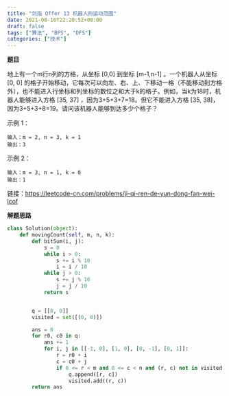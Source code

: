 ```yaml
---
title: "剑指 Offer 13 机器人的运动范围"
date: 2021-08-16T22:20:52+08:00
draft: false
tags: ["算法", "BFS", "DFS"]
categories: ["技术"]
---
```


**题目**

地上有一个m行n列的方格，从坐标 [0,0] 到坐标 [m-1,n-1] 。一个机器人从坐标 [0, 0] 的格子开始移动，它每次可以向左、右、上、下移动一格（不能移动到方格外），也不能进入行坐标和列坐标的数位之和大于k的格子。例如，当k为18时，机器人能够进入方格 [35, 37] ，因为3+5+3+7=18。但它不能进入方格 [35, 38]，因为3+5+3+8=19。请问该机器人能够到达多少个格子？

示例 1：
```
输入：m = 2, n = 3, k = 1
输出：3
```
示例 2：
```
输入：m = 3, n = 1, k = 0
输出：1
```

链接：https://leetcode-cn.com/problems/ji-qi-ren-de-yun-dong-fan-wei-lcof

**解题思路**

```python
class Solution(object):
    def movingCount(self, m, n, k):
        def bitSum(i, j):
            s = 0
            while i > 0:
                s += i % 10
                i = i / 10
            while j > 0:
                s += j % 10
                j = j / 10
            return s 


        q = [[0, 0]]
        visited = set([(0, 0)])

        ans = 0
        for r0, c0 in q:
            ans += 1
            for i, j in [[-1, 0], [1, 0], [0, -1], [0, 1]]:
                r = r0 + i
                c = c0 + j
                if 0 <= r < m and 0 <= c < n and (r, c) not in visited and bitSum(r, c) <= k:
                    q.append([r, c])
                    visited.add((r, c))
        return ans
```